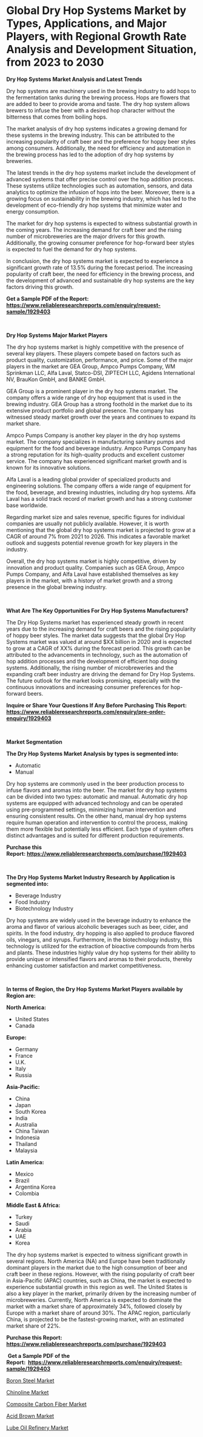 <p><h1>Global Dry Hop Systems Market by Types, Applications, and Major Players, with Regional Growth Rate Analysis and Development Situation, from 2023 to 2030</h1></p><p><strong>Dry Hop Systems Market Analysis and Latest Trends</strong></p>
<p><p>Dry hop systems are machinery used in the brewing industry to add hops to the fermentation tanks during the brewing process. Hops are flowers that are added to beer to provide aroma and taste. The dry hop system allows brewers to infuse the beer with a desired hop character without the bitterness that comes from boiling hops.</p><p>The market analysis of dry hop systems indicates a growing demand for these systems in the brewing industry. This can be attributed to the increasing popularity of craft beer and the preference for hoppy beer styles among consumers. Additionally, the need for efficiency and automation in the brewing process has led to the adoption of dry hop systems by breweries.</p><p>The latest trends in the dry hop systems market include the development of advanced systems that offer precise control over the hop addition process. These systems utilize technologies such as automation, sensors, and data analytics to optimize the infusion of hops into the beer. Moreover, there is a growing focus on sustainability in the brewing industry, which has led to the development of eco-friendly dry hop systems that minimize water and energy consumption.</p><p>The market for dry hop systems is expected to witness substantial growth in the coming years. The increasing demand for craft beer and the rising number of microbreweries are the major drivers for this growth. Additionally, the growing consumer preference for hop-forward beer styles is expected to fuel the demand for dry hop systems.</p><p>In conclusion, the dry hop systems market is expected to experience a significant growth rate of 13.5% during the forecast period. The increasing popularity of craft beer, the need for efficiency in the brewing process, and the development of advanced and sustainable dry hop systems are the key factors driving this growth.</p></p>
<p><strong>Get a Sample PDF of the Report:&nbsp; <a href="https://www.reliableresearchreports.com/enquiry/request-sample/1929403">https://www.reliableresearchreports.com/enquiry/request-sample/1929403</a></strong></p>
<p>&nbsp;</p>
<p><strong>Dry Hop Systems Major Market Players</strong></p>
<p><p>The dry hop systems market is highly competitive with the presence of several key players. These players compete based on factors such as product quality, customization, performance, and price. Some of the major players in the market are GEA Group, Ampco Pumps Company, WM Sprinkman LLC, Alfa Laval, Statco-DSI, ZIPTECH LLC, Agidens International NV, BrauKon GmbH, and BANKE GmbH.</p><p>GEA Group is a prominent player in the dry hop systems market. The company offers a wide range of dry hop equipment that is used in the brewing industry. GEA Group has a strong foothold in the market due to its extensive product portfolio and global presence. The company has witnessed steady market growth over the years and continues to expand its market share.</p><p>Ampco Pumps Company is another key player in the dry hop systems market. The company specializes in manufacturing sanitary pumps and equipment for the food and beverage industry. Ampco Pumps Company has a strong reputation for its high-quality products and excellent customer service. The company has experienced significant market growth and is known for its innovative solutions.</p><p>Alfa Laval is a leading global provider of specialized products and engineering solutions. The company offers a wide range of equipment for the food, beverage, and brewing industries, including dry hop systems. Alfa Laval has a solid track record of market growth and has a strong customer base worldwide.</p><p>Regarding market size and sales revenue, specific figures for individual companies are usually not publicly available. However, it is worth mentioning that the global dry hop systems market is projected to grow at a CAGR of around 7% from 2021 to 2026. This indicates a favorable market outlook and suggests potential revenue growth for key players in the industry.</p><p>Overall, the dry hop systems market is highly competitive, driven by innovation and product quality. Companies such as GEA Group, Ampco Pumps Company, and Alfa Laval have established themselves as key players in the market, with a history of market growth and a strong presence in the global brewing industry.</p></p>
<p>&nbsp;</p>
<p><strong>What Are The Key Opportunities For Dry Hop Systems Manufacturers?</strong></p>
<p><p>The Dry Hop Systems market has experienced steady growth in recent years due to the increasing demand for craft beers and the rising popularity of hoppy beer styles. The market data suggests that the global Dry Hop Systems market was valued at around $XX billion in 2020 and is expected to grow at a CAGR of XX% during the forecast period. This growth can be attributed to the advancements in technology, such as the automation of hop addition processes and the development of efficient hop dosing systems. Additionally, the rising number of microbreweries and the expanding craft beer industry are driving the demand for Dry Hop Systems. The future outlook for the market looks promising, especially with the continuous innovations and increasing consumer preferences for hop-forward beers.</p></p>
<p><strong>Inquire or Share Your Questions If Any Before Purchasing This Report: <a href="https://www.reliableresearchreports.com/enquiry/pre-order-enquiry/1929403">https://www.reliableresearchreports.com/enquiry/pre-order-enquiry/1929403</a></strong></p>
<p>&nbsp;</p>
<p><strong>Market Segmentation</strong></p>
<p><strong>The Dry Hop Systems Market Analysis by types is segmented into:</strong></p>
<p><ul><li>Automatic</li><li>Manual</li></ul></p>
<p><p>Dry hop systems are commonly used in the beer production process to infuse flavors and aromas into the beer. The market for dry hop systems can be divided into two types: automatic and manual. Automatic dry hop systems are equipped with advanced technology and can be operated using pre-programmed settings, minimizing human intervention and ensuring consistent results. On the other hand, manual dry hop systems require human operation and intervention to control the process, making them more flexible but potentially less efficient. Each type of system offers distinct advantages and is suited for different production requirements.</p></p>
<p><strong>Purchase this Report:&nbsp;<a href="https://www.reliableresearchreports.com/purchase/1929403">https://www.reliableresearchreports.com/purchase/1929403</a></strong></p>
<p>&nbsp;</p>
<p><strong>The Dry Hop Systems Market Industry Research by Application is segmented into:</strong></p>
<p><ul><li>Beverage Industry</li><li>Food Industry</li><li>Biotechnology Industry</li></ul></p>
<p><p>Dry hop systems are widely used in the beverage industry to enhance the aroma and flavor of various alcoholic beverages such as beer, cider, and spirits. In the food industry, dry hopping is also applied to produce flavored oils, vinegars, and syrups. Furthermore, in the biotechnology industry, this technology is utilized for the extraction of bioactive compounds from herbs and plants. These industries highly value dry hop systems for their ability to provide unique or intensified flavors and aromas to their products, thereby enhancing customer satisfaction and market competitiveness.</p></p>
<p>&nbsp;</p>
<p><strong>In terms of Region, the Dry Hop Systems Market Players available by Region are:</strong></p>
<p>
    <p> <strong> North America: </strong>
        <ul>
            <li>United States</li>
            <li>Canada</li>
        </ul>
        </p> 
    <p> <strong> Europe: </strong>
        <ul>
            <li>Germany</li>
            <li>France</li>
            <li>U.K.</li>
            <li>Italy</li>
            <li>Russia</li>
        </ul>
        </p> 
    <p> <strong> Asia-Pacific: </strong>
        <ul>
            <li>China</li>
            <li>Japan</li>
            <li>South Korea</li>
            <li>India</li>
            <li>Australia</li>
            <li>China Taiwan</li>
            <li>Indonesia</li>
            <li>Thailand</li>
            <li>Malaysia</li>
        </ul>
        </p> 
    <p> <strong> Latin America: </strong>
        <ul>
            <li>Mexico</li>
            <li>Brazil</li>
            <li>Argentina Korea</li>
            <li>Colombia</li>
        </ul>
        </p> 
    <p> <strong> Middle East & Africa: </strong>
        <ul>
            <li>Turkey</li>
            <li>Saudi</li>
            <li>Arabia</li>
            <li>UAE</li>
            <li>Korea</li>
        </ul>
    </p>
    </p>
<p><p>The dry hop systems market is expected to witness significant growth in several regions. North America (NA) and Europe have been traditionally dominant players in the market due to the high consumption of beer and craft beer in these regions. However, with the rising popularity of craft beer in Asia-Pacific (APAC) countries, such as China, the market is expected to experience substantial growth in this region as well. The United States is also a key player in the market, primarily driven by the increasing number of microbreweries. Currently, North America is expected to dominate the market with a market share of approximately 34%, followed closely by Europe with a market share of around 30%. The APAC region, particularly China, is projected to be the fastest-growing market, with an estimated market share of 22%.</p></p>
<p><strong>Purchase this Report: <a href="https://www.reliableresearchreports.com/purchase/1929403">https://www.reliableresearchreports.com/purchase/1929403</a></strong></p>
<p>&nbsp;<strong>Get a Sample PDF of the Report:&nbsp;&nbsp;<a href="https://www.reliableresearchreports.com/enquiry/request-sample/1929403">https://www.reliableresearchreports.com/enquiry/request-sample/1929403</a></strong></p>
<p><strong></strong></p>
<p><p><a href="https://medium.com/@dianafisher1927/decoding-boron-steel-market-metrics-market-share-trends-and-growth-patterns-f4410c02ea07">Boron Steel Market</a></p><p><a href="https://medium.com/@avarobertson1969/chinoline-market-share-evolution-and-market-growth-trends-2023-2030-58b3dea4cc4d">Chinoline Market</a></p><p><a href="https://medium.com/@dorothypeters68/composite-carbon-fiber-market-outlook-industry-overview-and-forecast-2023-to-2030-5bf5787e250a">Composite Carbon Fiber Market</a></p><p><a href="https://medium.com/@rebeccabower1903/acid-brown-market-comprehensive-assessment-by-type-application-and-geography-32e6a0299325">Acid Brown Market</a></p><p><a href="https://medium.com/@annarussell1981/lube-oil-refinery-market-size-market-outlook-and-market-forecast-2023-to-2030-77690abcac0e">Lube Oil Refinery Market</a></p></p>